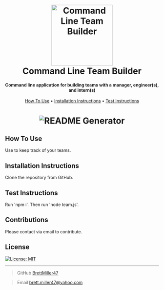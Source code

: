 <h1 align="center">
    <br>
    <a href="https://github.com/BrettMiller47/command-line-team-builder.io"><img src="./assets/images/screenshot.jpg" alt="Command Line Team Builder" width="200"></a>
    <br>
    Command Line Team Builder
    <br>
</h1>

<h4 align="center">Command line application for building teams with a manager, engineer(s), and intern(s)</h4>

<p align="center">
<a href="#how-to-use">How To Use</a> •
<a href="#installation-instructions">Installation Instructions</a> •
<a href="#test-instructions">Test Instructions</a>
</p>

<h1 align="center">
    <img src="./assets/images/screenshot.jpg" alt="README Generator">
</h1>

## How To Use

Use to keep track of your teams.

## Installation Instructions

Clone the repository from GitHub.

## Test Instructions

Run 'npm i'. Then run 'node team.js'.

## Contributions

Please contact via email to contribute.

## License

[![License: MIT](https://img.shields.io/badge/License-MIT-yellow.svg)](https://opensource.org/licenses/MIT)

---

> GitHub [BrettMiller47](https://github.com/BrettMiller47)

> Email [brett.miller47@yahoo.com](brett.miller47@yahoo.com)

